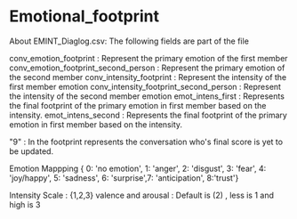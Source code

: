 # Emotional_footprint

About EMINT_Diaglog.csv:
The following fields are part of the file

conv_emotion_footprint : Represent the primary emotion of the first member
conv_emotion_footprint_second_person : Represent the primary emotion of the second member
conv_intensity_footprint : Represent the intensity of the first member emotion
conv_intensity_footprint_second_person : Represent the intensity of the second member emotion
emot_intens_first : Represents the final footprint of the primary emotion in first member based on the intensity. 
emot_intens_second : Represents the final footprint of the primary emotion in first member based on the intensity.

"9" : In the footprint represents the conversation who's final score is yet to be updated. 

Emotion Mappping
{ 0: 'no emotion', 1: 'anger', 2: 'disgust', 3: 'fear', 4: 'joy/happy', 5: 'sadness', 6: 'surprise',7: 'anticipation', 8:'trust'}


Intensity Scale : {1,2,3} 
valence and arousal : Default is (2) , less is 1 and high is 3 
